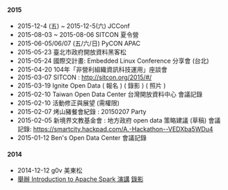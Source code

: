 #### 2015
* 2015-12-4 (五) ~ 2015-12-5(六) JCConf 
* 2015-08-03 ~ 2015-08-06 SITCON 夏令營
* 2015-06-05/06/07  (五/六/日) PyCON APAC 
* 2015-05-23 臺北市政府開放資料黑客松 
* 2015-05-24 國際交計畫: Embedded Linux Conference 分享會 (台北)
* 2015-04-20 104年「非營利組織資訊科技運用」座談會 
* 2015-03-07 SITCON : http://sitcon.org/2015/#/
* 2015-03-19 Ignite Open Data ( 報名  ) ( 錄影 ) ( 照片 )
* 2015-02-10 Taiwan Open Data Center 台灣開放資料中心 會議記錄
* 2015-02-10 活動修正與展望 (需權限)
* 2015-02-07 烤山豬餐會紀錄 : 20150207 Party
* 2015-02-05 新境界文教基金會 : 地方政府 open data 策略建議 (草稿) 會議記錄: https://smartcity.hackpad.com/A.-Hackathon--VEDXba5WDu4
* 2015-01-12 Ben's Open Data Center 會議記錄
#### 2014
* 2014-12-12 g0v 美東松
* [舉辦 Introduction to Apache Spark 演講](http://ocftw.kktix.cc/events/0924spark) [錄影](https://www.youtube.com/watch?v=HV5UecjI4hI&feature=youtu.be&list=PLuW7NCGvKlyVGjKlW9w8oxDiQFMaJ0JZN)




